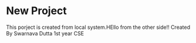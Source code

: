 # New Project
This porject is created from local system.HEllo from the other side!!
Created By Swarnava Dutta 
1st year
CSE